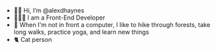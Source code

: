 - 👋🏿 Hi, I’m @alexdhaynes
- 👩🏿‍💻 I am a Front-End Developer
- 🌲 When I'm not in front a computer, I like to hike through forests, take long walks, practice yoga, and learn new things
- 🐈 Cat person
